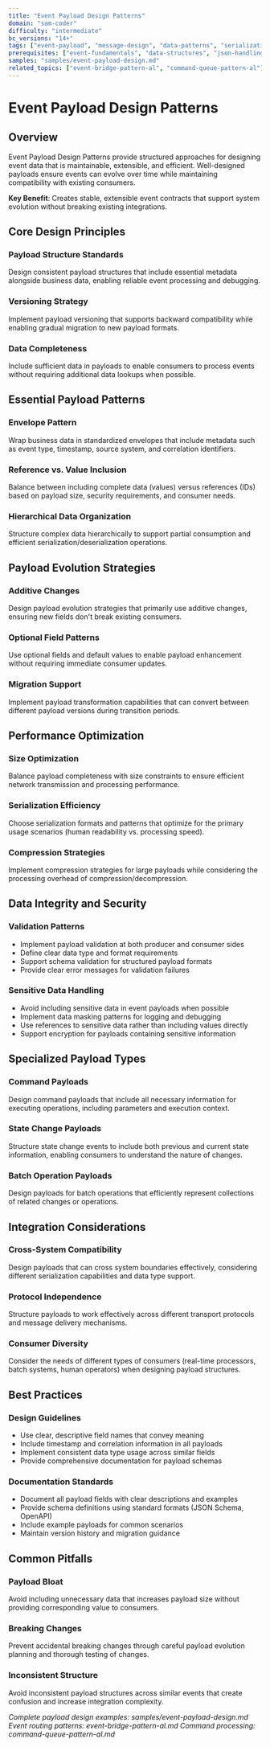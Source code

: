 ```yaml
---
title: "Event Payload Design Patterns"
domain: "sam-coder"
difficulty: "intermediate"
bc_versions: "14+"
tags: ["event-payload", "message-design", "data-patterns", "serialization"]
prerequisites: ["event-fundamentals", "data-structures", "json-handling"]
samples: "samples/event-payload-design.md"
related_topics: ["event-bridge-pattern-al", "command-queue-pattern-al"]
---
```


# Event Payload Design Patterns

## Overview

Event Payload Design Patterns provide structured approaches for designing event data that is maintainable, extensible, and efficient. Well-designed payloads ensure events can evolve over time while maintaining compatibility with existing consumers.

**Key Benefit**: Creates stable, extensible event contracts that support system evolution without breaking existing integrations.

## Core Design Principles

### Payload Structure Standards
Design consistent payload structures that include essential metadata alongside business data, enabling reliable event processing and debugging.

### Versioning Strategy
Implement payload versioning that supports backward compatibility while enabling gradual migration to new payload formats.

### Data Completeness
Include sufficient data in payloads to enable consumers to process events without requiring additional data lookups when possible.

## Essential Payload Patterns

### Envelope Pattern
Wrap business data in standardized envelopes that include metadata such as event type, timestamp, source system, and correlation identifiers.

### Reference vs. Value Inclusion
Balance between including complete data (values) versus references (IDs) based on payload size, security requirements, and consumer needs.

### Hierarchical Data Organization
Structure complex data hierarchically to support partial consumption and efficient serialization/deserialization operations.

## Payload Evolution Strategies

### Additive Changes
Design payload evolution strategies that primarily use additive changes, ensuring new fields don't break existing consumers.

### Optional Field Patterns
Use optional fields and default values to enable payload enhancement without requiring immediate consumer updates.

### Migration Support
Implement payload transformation capabilities that can convert between different payload versions during transition periods.

## Performance Optimization

### Size Optimization
Balance payload completeness with size constraints to ensure efficient network transmission and processing performance.

### Serialization Efficiency
Choose serialization formats and patterns that optimize for the primary usage scenarios (human readability vs. processing speed).

### Compression Strategies
Implement compression strategies for large payloads while considering the processing overhead of compression/decompression.

## Data Integrity and Security

### Validation Patterns
- Implement payload validation at both producer and consumer sides
- Define clear data type and format requirements
- Support schema validation for structured payload formats
- Provide clear error messages for validation failures

### Sensitive Data Handling
- Avoid including sensitive data in event payloads when possible
- Implement data masking patterns for logging and debugging
- Use references to sensitive data rather than including values directly
- Support encryption for payloads containing sensitive information

## Specialized Payload Types

### Command Payloads
Design command payloads that include all necessary information for executing operations, including parameters and execution context.

### State Change Payloads
Structure state change events to include both previous and current state information, enabling consumers to understand the nature of changes.

### Batch Operation Payloads
Design payloads for batch operations that efficiently represent collections of related changes or operations.

## Integration Considerations

### Cross-System Compatibility
Design payloads that can cross system boundaries effectively, considering different serialization capabilities and data type support.

### Protocol Independence
Structure payloads to work effectively across different transport protocols and message delivery mechanisms.

### Consumer Diversity
Consider the needs of different types of consumers (real-time processors, batch systems, human operators) when designing payload structures.

## Best Practices

### Design Guidelines
- Use clear, descriptive field names that convey meaning
- Include timestamp and correlation information in all payloads
- Implement consistent data type usage across similar fields
- Provide comprehensive documentation for payload schemas

### Documentation Standards
- Document all payload fields with clear descriptions and examples
- Provide schema definitions using standard formats (JSON Schema, OpenAPI)
- Include example payloads for common scenarios
- Maintain version history and migration guidance

## Common Pitfalls

### Payload Bloat
Avoid including unnecessary data that increases payload size without providing corresponding value to consumers.

### Breaking Changes
Prevent accidental breaking changes through careful payload evolution planning and thorough testing of changes.

### Inconsistent Structure
Avoid inconsistent payload structures across similar events that create confusion and increase integration complexity.

*Complete payload design examples: samples/event-payload-design.md*
*Event routing patterns: event-bridge-pattern-al.md*
*Command processing: command-queue-pattern-al.md*